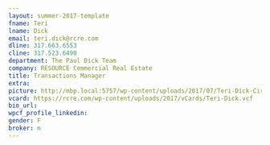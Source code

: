 ```yaml
---
layout: summer-2017-template 
fname: Teri
lname: Dick
email: teri.dick@rcre.com
dline: 317.663.6553
cline: 317.523.6490
department: The Paul Dick Team
company: RESOURCE Commercial Real Estate
title: Transactions Manager
extra: 
picture: http://mbp.local:5757/wp-content/uploads/2017/07/Teri-Dick-Circle-Colorx600.jpg
vcard: https://rcre.com/wp-content/uploads/2017/vCards/Teri-Dick.vcf
bio_url: 
wpcf_profile_linkedin: 
gender: F
broker: n
---
```

